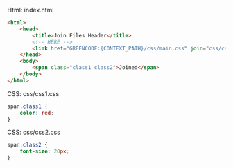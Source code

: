 Html: index.html

```html
<html>
	<head>
		<title>Join Files Header</title>
		<!-- HERE -->
		<link href="GREENCODE:{CONTEXT_PATH}/css/main.css" join="css/css1.css, css/css2.css" file="css/main.css" media="all" rel="stylesheet" type="text/css" />
	</head>
	<body>
		<span class="class1 class2">Joined</span>
	</body>
</html>
````
CSS: css/css1.css

```css
span.class1 {
	color: red;
}
```
CSS: css/css2.css

```css
span.class2 {
	font-size: 20px;
}
```
